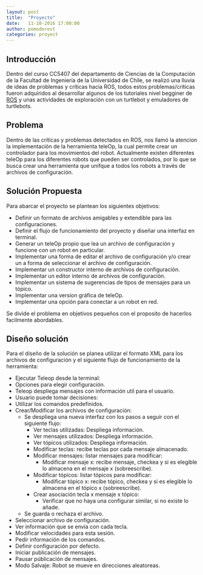 ```yaml
---
layout: post
title:  "Proyecto"
date:   11-10-2016 17:00:00
author: pomodorest
categories: proyect
---
```

## Introducción

Dentro del curso CC5407 del departamento de Ciencias de la Computación de la Facultad de Ingeniería de la Universidad de Chile, se realizó una lluvia de ideas de problemas y críticas hacia ROS, todos estos problemas/críticas fueron adquiridos al desarrollar algunos de los tutoriales nivel begginer de [ROS](http://wiki.ros.org/ROS/Tutorials) y unas actividades de exploración con un turtlebot y emuladores de turtlebots.


## Problema

Dentro de las críticas y problemas detectados en ROS, nos llamó la atencion la implementación de la herramienta teleOp, la cual permite crear un controlador para los movimientos del robot. 
Actualmente existen diferentes teleOp para los diferentes robots que pueden ser controlados, por lo que se busca crear una herramienta que unifque a todos los robots a través de archivos de configuración.


## Solución Propuesta

Para abarcar el proyecto se plantean los siguientes objetivos:

* Definir un formato de archivos amigables y extendible para las configuraciones.
* Definir el flujo de funcionamiento del proyecto y diseñar una interfaz en terminal.
* Generar un teleOp propio que lea un archivo de configuración y funcione con un robot en particular.
* Implementar una forma de editar el archivo de configuración y/o crear un a forma de seleccionar el archivo de configuración.
* Implementar un constructor interno de archivos de configuración.
* Implementar un editor interno de archivos de configuración.
* Implementar un sistema de sugerencias de tipos de mensajes para un tópico.
* Implementar una version gráfica de teleOp.
* Implementar una opción para conectar a un robot en red.

Se divide el problema en objetivos pequeños con el proposito de hacerlos facilmente abordables. 

## Diseño solución

Para el diseño de la solución se planea utilizar el formato XML para los archivos de configuración y el siguiente flujo de funcionamiento de la herramienta:

* Ejecutar Teleop desde la terminal:
 * Opciones para elegir configuración.
* Teleop despliega mensajes con información util para el usuario.
* Usuario puede tomar decisiones:
 * Utilizar los comandos predefinidos.
 * Crear/Modificar los archivos de configuración:
    * Se despliega una nueva interfaz con los pasos a seguir con el siguiente flujo:
      * Ver teclas utilizadas: Despliega información.
      * Ver mensajes utilizados: Despliega información.
      * Ver tópicos utilizados: Despliega información.
      * Modificar teclas: recibe teclas por cada mensaje almacenado.
      * Modificar mensajes: listar mensajes para modificar:
        * Modificar mensaje x: recibe mensaje, checkea y si es elegible lo almacena en el mensaje x (sobreescribe).
      * Modificar tópicos: listar tópicos para modificar:
         * Modificar tópico x: recibe tópico, checkea y si es elegible lo almacena en el tópico x (sobreescribe).
      * Crear asociación tecla x mensaje x tópico:
          * Verificar que no haya una configurar similar, si no existe lo añade.
    * Se guarda o rechaza el archivo.
 * Seleccionar archivo de configuración.
 * Ver información que se envía con cada tecla.
 * Modificar velocidades para esta sesión.
 * Pedir información de los comandos.
 * Definir configuración por defecto.
 * Iniciar publicación de mensajes.
 * Pausar públicación de mensajes.
 * Modo Salvaje: Robot se mueve en direcciones aleatoreas.









